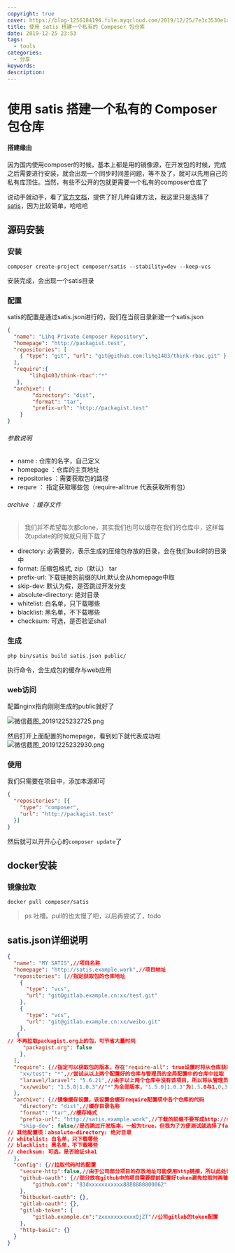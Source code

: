 ```yaml
---
copyright: true
cover: https://blog-1256184194.file.myqcloud.com/2019/12/25/7e3c3530e1a49.jpg
title: 使用 satis 搭建一个私有的 Composer 包仓库
date: 2019-12-25 23:53
tags:
  - tools
categories:
  - 分享
keywords:
description:
---
```


# 使用 satis 搭建一个私有的 Composer 包仓库

#### 搭建缘由
因为国内使用composer的时候，基本上都是用的镜像源，在开发包的时候，完成之后需要进行安装，就会出现一个同步时间差问题，等不及了，就可以先用自己的私有库顶住。当然，有些不公开的包就更需要一个私有的composer仓库了

说动手就动手，看了[官方文档](https://docs.phpcomposer.com/05-repositories.html#Hosting-your-own)，提供了好几种自建方法，我这里只是选择了[satis](https://docs.phpcomposer.com/articles/handling-private-packages-with-satis.html)，因为比较简单，哈哈哈

## 源码安装

### 安装
```shell
composer create-project composer/satis --stability=dev --keep-vcs
```
安装完成，会出现一个satis目录

### 配置
satis的配置是通过satis.json进行的，我们在当前目录新建一个satis.json
```json
{
  "name": "Lihq Private Composer Repository", 
  "homepage": "http://packagist.test",
  "repositories": [
    { "type": "git", "url": "git@github.com:lihq1403/think-rbac.git" }
  ],
  "require":{
       "lihq1403/think-rbac":"*"
   },
  "archive": {
        "directory": "dist",
        "format": "tar",
        "prefix-url": "http://packagist.test"
    }
}
```
###### 参数说明
- name : 仓库的名字，自己定义
- homepage ：仓库的主页地址
- repositories ：需要获取包的路径
- requre ： 指定获取哪些包（require-all:true 代表获取所有包）

###### archive ：缓存文件
> 我们并不希望每次都clone，其实我们也可以缓存在我们的仓库中，这样每次update的时候就只用下载了

- directory: 必需要的，表示生成的压缩包存放的目录，会在我们build时的目录中
- format: 压缩包格式, zip（默认） tar
- prefix-url: 下载链接的前缀的Url,默认会从homepage中取
- skip-dev: 默认为假，是否跳过开发分支
- absolute-directory: 绝对目录
- whitelist: 白名单，只下载哪些
- blacklist: 黑名单，不下载哪些
- checksum: 可选，是否验证sha1

### 生成
```shell
php bin/satis build satis.json public/
```
执行命令，会生成包的缓存与web应用

### web访问

配置nginx指向刚刚生成的public就好了

![微信截图_20191225232725.png](https://blog-1256184194.file.myqcloud.com/2019/12/25/a229bd967e245.png)

然后打开上面配置的homepage，看到如下就代表成功啦
![微信截图_20191225232930.png](https://blog-1256184194.file.myqcloud.com/2019/12/25/a336af9832fbf.png)

### 使用
我们只需要在项目中，添加本源即可
```json
{
  "repositories": [{
    "type": "composer",
    "url": "http://packagist.test"
  }]
}
```

然后就可以开开心心的```composer update```了

## docker安装

### 镜像拉取
```shell
docker pull composer/satis
```

> ps 吐槽。pull的也太慢了吧，以后再尝试了，todo


## satis.json详细说明
```json
{
  "name": "MY SATIS",//项目名称
  "homepage": "http://satis.example.work",//项目地址
  "repositories": [//指定获取包的仓库地址
    {
      "type": "vcs",
      "url": "git@gitlab.example.cn:xx/test.git"
    },
    {
      "type": "vcs",
      "url": "git@gitlab.example.cn:xx/weibo.git"
    },
   {
// 不再拉取packagist.org上的包，可节省大量时间
     "packagist.org": false
    },
  ],
  "require": {//指定可以获取包的版本，存在"require-all": true设置时将从仓库获取所有相关的依赖包，所以一般不设置。使用"require-all": true时就不能再从packagist.org上拉取包了，不然satis将会把所有packagist.org上的包都拉取下来
    "xx/test": "*",//尝试从以上两个配置好的仓库与管理员的全局配置中的仓库中拉取
    "laravel/laravel": "5.6.21",//由于以上两个仓库中没有该项目，所以将从管理员的全局配置文件中使用的仓库地址中拉取
    "xx/weibo": "1.5.0|1.0.3"//"*"为全部版本，"1.5.0|1.0.3"为1.5.0与1.0.3两个版本
  },
  "archive": {//镜像缓存设置，该设置会缓存require配置项中各个仓库的代码
    "directory": "dist",//缓存目录名称
    "format": "tar",//缓存格式
    "prefix-url": "http://satis.example.work",//下载的前缀不要写成http://satis.example.work/不然链接将会出问题
    "skip-dev": false//是否跳过开发版本，一般为true，但我为了方便测试就选择了false
// 其他配置项：absolute-directory: 绝对目录
// whitelist: 白名单，只下载哪些
// blacklist: 黑名单，不下载哪些
// checksum: 可选，是否验证sha1
  },
  "config": {//拉取代码时的配置
    "secure-http":false,//由于公司部分项目的存放地址可能使用http链接，所以此处设置为false
    "github-oauth": {//部分放在github中的项目需要提前配置好token避免拉取时再输入
        "github.com": "83dxxxxxxxxxxx8888888800062"
    },
    "bitbucket-oauth": {},
    "gitlab-oauth": {},
    "gitlab-token": {
        "gitlab.example.cn":"zxxxxxxxxxxxQjZT"//公司gitlab的token配置
    },
    "http-basic": {}
  }
}
```